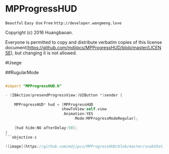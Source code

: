 # MPProgressHUD

`Beautful` `Easy Use` `Free` `http://developer.wangmeng.love` 


Copyright (c) 2016 Huangbaoan.

Everyone is permitted to copy and distribute verbatim copies of this license document(https://github.com/mdjipcs/MPProgressHUD/blob/master/LICENSE), but changing it is not allowed.



#Usege

##RugularMode

```objective-c

#import "MPProgressHUD.h"

- (IBAction)presendProgressView:(UIButton *)sender {
    
    MPProgressHUD* hud = [MPProgressHUD
                         showToView:self.view
                          Animation:YES
                               Mode:MPProgressModeRegular];
    
    [hud hide:NO afterDelay:50];  
}
```objective-c

![image](https://github.com/mdjipcs/MPProgressHUD/blob/master/snakShot.png)
